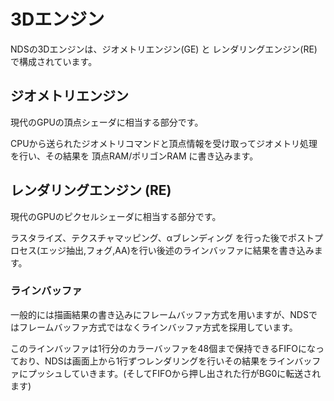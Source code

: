 # 3Dエンジン

NDSの3Dエンジンは、ジオメトリエンジン(GE) と レンダリングエンジン(RE) で構成されています。

## ジオメトリエンジン

現代のGPUの頂点シェーダに相当する部分です。

CPUから送られたジオメトリコマンドと頂点情報を受け取ってジオメトリ処理を行い、その結果を 頂点RAM/ポリゴンRAM に書き込みます。

## レンダリングエンジン (RE)

現代のGPUのピクセルシェーダに相当する部分です。

ラスタライズ、テクスチャマッピング、αブレンディング を行った後でポストプロセス(エッジ抽出,フォグ,AA)を行い後述のラインバッファに結果を書き込みます。

### ラインバッファ

一般的には描画結果の書き込みにフレームバッファ方式を用いますが、NDSではフレームバッファ方式ではなくラインバッファ方式を採用しています。

このラインバッファは1行分のカラーバッファを48個まで保持できるFIFOになっており、NDSは画面上から1行ずつレンダリングを行いその結果をラインバッファにプッシュしていきます。(そしてFIFOから押し出された行がBG0に転送されます)


